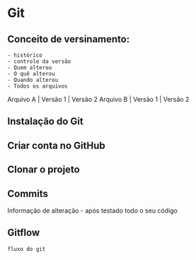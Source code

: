 # Git

## Conceito de versinamento: 
	- histórico
	- controle da versão
	- Quem alterou
	- O quê alterou
	- Quando alterou
	- Todos os arquivos

Arquivo A | Versão 1 | Versão 2
Arquivo B | Versão 1 | Versão 2

## Instalação do Git

## Criar conta no GitHub

## Clonar o projeto

## Commits
Informação de alteração
	- após testado todo o seu código

## Gitflow
    fluxo do git
